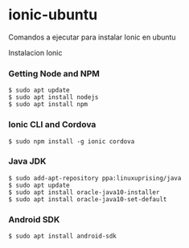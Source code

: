 # ionic-ubuntu
Comandos a ejecutar para instalar Ionic en ubuntu

Instalacion Ionic

### Getting Node and NPM
```
$ sudo apt update
$ sudo apt install nodejs
$ sudo apt install npm
```
### Ionic CLI and Cordova
```
$ sudo npm install -g ionic cordova
```
### Java JDK
```
$ sudo add-apt-repository ppa:linuxuprising/java
$ sudo apt update
$ sudo apt install oracle-java10-installer
$ sudo apt install oracle-java10-set-default
```
### Android SDK
```
$ sudo apt install android-sdk
```

